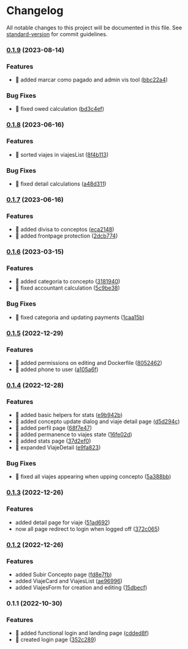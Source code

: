 # Changelog

All notable changes to this project will be documented in this file. See [standard-version](https://github.com/conventional-changelog/standard-version) for commit guidelines.

### [0.1.9](https://github.com/Kratso/newappnic-front/compare/v0.1.8...v0.1.9) (2023-08-14)


### Features

* 🎸 added marcar como pagado and admin vis tool ([bbc22a4](https://github.com/Kratso/newappnic-front/commit/bbc22a4655ba635e2ef79238414985a56d515781))


### Bug Fixes

* 🐛 fixed owed calculation ([bd3c4ef](https://github.com/Kratso/newappnic-front/commit/bd3c4ef5916d9fc9b0bc2fb6f3c43ffa54d54d2d))

### [0.1.8](https://github.com/Kratso/newappnic-front/compare/v0.1.7...v0.1.8) (2023-06-16)


### Features

* 🎸 sorted viajes in viajesList ([8f4b113](https://github.com/Kratso/newappnic-front/commit/8f4b1137023a070b1a3e6455a3b641de02843916))


### Bug Fixes

* 🐛 fixed detail calculations ([a48d311](https://github.com/Kratso/newappnic-front/commit/a48d311985d8c0bd7531642a679b89af148fb043))

### [0.1.7](https://github.com/Kratso/newappnic-front/compare/v0.1.6...v0.1.7) (2023-06-16)


### Features

* 🎸 added divisa to conceptos ([eca2148](https://github.com/Kratso/newappnic-front/commit/eca2148a41d4eb99f9c10a2f492a36c30f7b413d))
* 🎸 added frontpage protection ([2dcb774](https://github.com/Kratso/newappnic-front/commit/2dcb7740f03942b01b661abd5ae7b9375de86616))

### [0.1.6](https://github.com/Kratso/newappnic-front/compare/v0.1.5...v0.1.6) (2023-03-15)


### Features

* 🎸 added categoria to concepto ([3181940](https://github.com/Kratso/newappnic-front/commit/31819406e9e613ec0d8815e7f00eaa54fef98809))
* 🎸 fixed accountant calculation ([5c9be38](https://github.com/Kratso/newappnic-front/commit/5c9be3892dc764cd6da940f1d1176931d10af9a5))


### Bug Fixes

* 🐛 fixed categoria and updating payments ([1caa15b](https://github.com/Kratso/newappnic-front/commit/1caa15ba99c41d930fdc3e29baeb77d6948d2269))

### [0.1.5](https://github.com/Kratso/newappnic-front/compare/v0.1.4...v0.1.5) (2022-12-29)


### Features

* 🎸 added permissions on editing and Dockerfile ([8052462](https://github.com/Kratso/newappnic-front/commit/80524628e7f57c87347b1e2d52c50bdb3f985602))
* 🎸 added phone to user ([a105a6f](https://github.com/Kratso/newappnic-front/commit/a105a6f41eaa6afd581d06f7b6f7c6f65fa25df3))

### [0.1.4](https://github.com/Kratso/newappnic-front/compare/v0.1.3...v0.1.4) (2022-12-28)


### Features

* 🎸 added basic helpers for stats ([e9b942b](https://github.com/Kratso/newappnic-front/commit/e9b942b7c7bfb2c79c6dd42981bf49d47aeed0f3))
* 🎸 added concepto update dialog and viaje detail page ([d5d294c](https://github.com/Kratso/newappnic-front/commit/d5d294c4b04cf68517db820a52b3227d972f33dd))
* 🎸 added perfil page ([68f7e47](https://github.com/Kratso/newappnic-front/commit/68f7e47475958f8dc2f7e9a372cff0540ea53ceb))
* 🎸 added permanence to viajes state ([16fe02d](https://github.com/Kratso/newappnic-front/commit/16fe02d76ef2ce695b1f98e9ac9f8ffb62c770fb))
* 🎸 added stats page ([37d2ef0](https://github.com/Kratso/newappnic-front/commit/37d2ef05c086892836d1777b9513e3f92e00c4ba))
* 🎸 expanded ViajeDetail ([e9fa823](https://github.com/Kratso/newappnic-front/commit/e9fa8232c55b219a6e6d605ddbf0d3866bddcd49))


### Bug Fixes

* 🐛 fixed all viajes appearing when upping concepto ([5a388bb](https://github.com/Kratso/newappnic-front/commit/5a388bb463490c9c19f5413027628fa60b93659d))

### [0.1.3](https://github.com/Kratso/newappnic-front/compare/v0.1.2...v0.1.3) (2022-12-26)


### Features

* added detail page for viaje ([51ad692](https://github.com/Kratso/newappnic-front/commit/51ad6920d04f360ae00fbad5d34e9e85f7bdb310))
* now all page redirect to login when logged off ([372c065](https://github.com/Kratso/newappnic-front/commit/372c065488a5cd199bee63eaf81dbd9465c10119))

### [0.1.2](https://github.com/Kratso/newappnic-front/compare/v0.1.1...v0.1.2) (2022-12-26)


### Features

* added Subir Concepto page ([fd8e7fb](https://github.com/Kratso/newappnic-front/commit/fd8e7fb0c74e165ea0b0d8725f2266444a6c2d16))
* added ViajeCard and ViajesList ([ae96996](https://github.com/Kratso/newappnic-front/commit/ae96996387b417103a7e8ed3a21f542fc479cbc6))
* added ViajesForm for creation and editing ([15dbecf](https://github.com/Kratso/newappnic-front/commit/15dbecfe549f8958e86f2bf86e288bc8aca09dc5))

### 0.1.1 (2022-10-30)


### Features

* 🎸 added functional login and landing page ([cdded8f](https://github.com/Kratso/newappnic-front/commit/cdded8f89f63b3a5c00c6d8e832c6716ae1f3e69))
* 🎸 created login page ([352c289](https://github.com/Kratso/newappnic-front/commit/352c289eec7fa291517222f3b35a3fed548913d0))
